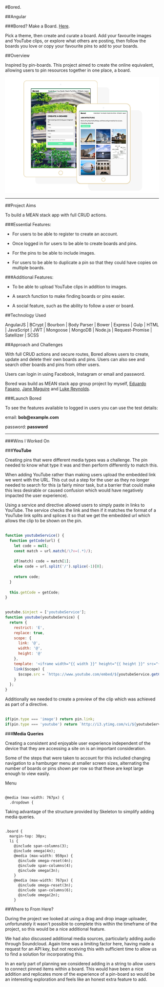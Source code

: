 #Bored.

##Angular

###Bored? Make a Board. [Here](https://bored-app.herokuapp.com/).

Pick a theme, then create and curate a board. Add your favourite images and YouTube clips, or explore what others are posting, then follow the boards you love or copy your favourite pins to add to your boards.  

##Overview

Inspired by pin-boards. This project aimed to create the online equivalent, allowing users to pin resources together in one place, a board.    

![alt text](/public/images/bored-app-ipad.jpeg "An example Bored board of boats on as seen on an ipad")
___

##Project Aims

To build a MEAN stack app with full CRUD actions.  

###Essential Features:

* For users to be able to register to create an account.

* Once logged in for users to be able to create boards and pins.

* For the pins to be able to include images.

* For users to be able to duplicate a pin so that they could have copies on multiple boards.


###Additional Features:

* To be able to upload YouTube clips in addition to images.

* A search function to make finding boards or pins easier.

* A social feature, such as the ability to follow a user or board.

##Technology Used

AngularJS | BCrypt | Bourbon | Body Parser | Bower | Express | Gulp | HTML | JavaScript | JWT | Mongoose | MongoDB | Node.js | Request-Promise | Satellizer | SCSS

##Approach and Challenges

With full CRUD actions and secure routes, Bored allows users to create, update and delete their own boards and pins. Users can also see and search other boards and pins from other users.

Users can login in using Facebook, Instagram or email and password.

Bored was build as MEAN stack app group project by myself, [Eduardo Fasano](https://github.com/eduardofasano), [Jane Maguire](https://github.com/janemaguire) and [Luke Reynolds](https://github.com/Essexrambler).

###Launch Bored

To see the features available to logged in users you can use the test details:

email: __bob@example.com__

password: __password__
___

###Wins I Worked On

###__YouTube__

Creating pins that were different media types was a challenge. The pin needed to know what type it was and then perform differently to match this.

When adding YouTube rather than making users upload the embedded link we went with the URL. This cut out a step for the user as they no longer needed to search for this (a fairly minor task, but a barrier that could make this less desirable or caused confusion which would have negatively impacted the user experience).

Using a service and directive allowed users to simply paste in links to YouTube. The service checks the link and then if it matches the format of a YouTube link splits and splices it so that we get the embedded url which allows the clip to be shown on the pin.   

```javascript

function youtubeService() {
  function getCode(url) {
    let code = null;
    const match = url.match(/\?v=(.*)/);

    if(match) code = match[1];
    else code = url.split('/').splice(-1)[0];

    return code;
  }

  this.getCode = getCode;
}

```

```javascript

youtube.$inject = ['youtubeService'];
function youtube(youtubeService) {
  return {
    restrict: 'E',
    replace: true,
    scope: {
      link: '@',
      width: '@',
      height: '@'
    },
    template: '<iframe width="{{ width }}" height="{{ height }}" src="{{ src }}" frameborder="0" allowfullscreen></iframe>',
    link($scope) {
      $scope.src = `https://www.youtube.com/embed/${youtubeService.getCode($scope.link)}`;
    }
  };
}

```
Additionally we needed to create a preview of the clip which was achieved as part of a directive.
```javascript

if(pin.type === 'image') return pin.link;
if(pin.type === 'youtube') return `http://i3.ytimg.com/vi/${youtubeService.getCode(pin.link)}/hqdefault.jpg`;

```
###__Media Queries__

Creating a consistent and enjoyable user experience independent of the device that they are accessing a site on is an important consideration.

Some of the steps that were taken to account for this included changing navigation to a hamburger menu at smaller screen sizes, alternating the number of boards or pins shown per row so that these are kept large enough to view easily.

Menu

```

@media (max-width: 767px) {
  .dropdown {

```
Taking advantage of the structure provided by Skeleton to simplify adding media queries.  

```

.board {
  margin-top: 30px;
  li {
    @include span-columns(3);
    @include omega(4n);
    @media (max-width: 959px) {
      @include omega-reset(4n);
      @include span-columns(4);
      @include omega(3n);
    }
    @media (max-width: 767px) {
      @include omega-reset(3n);
      @include span-columns(6);
      @include omega(2n);
    }

```

##Where to From Here?

During the project we looked at using a drag and drop image uploader, unfortunately it wasn't possible to complete this within the timeframe of the project, so this would be a nice additional feature.

We had also discussed additional media sources, particularly adding audio through Soundcloud. Again time was a limiting factor here, having made a request for an API key, but not receiving this with sufficient time to allow us to find a solution for incorporating this.

In an early part of planning we considered adding in a string to allow users to connect pinned items within a board. This would have been a nice addition and replicates more of the experience of a pin-board so would be an interesting exploration and feels like an honest extra feature to add.
